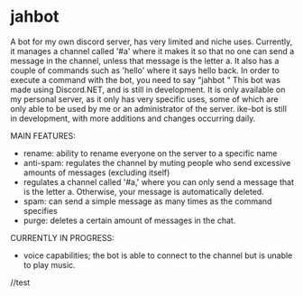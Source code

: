 # jahbot
A bot for my own discord server, has very limited and niche uses. 
Currently, it manages a channel called '#a' where it makes it so that no one can send a message in the channel, unless that message is the letter a.
It also has a couple of commands such as 'hello' where it says hello back. 
In order to execute a command with the bot, you need to say "jahbot <command>" 
This bot was made using Discord.NET, and is still in development. It is only available on my personal server, as it only has very specific uses, some of which are only able to be used by me or an administrator of the server. 
ike-bot is still in development, with more additions and changes occurring daily. 

MAIN FEATURES:
- rename: ability to rename everyone on the server to a specific name
- anti-spam: regulates the channel by muting people who send excessive amounts of messages (excluding itself)
- regulates a channel called '#a,' where you can only send a message that is the letter a. Otherwise, your message is automatically deleted.
- spam: can send a simple message as many times as the command specifies
- purge: deletes a certain amount of messages in the chat. 

CURRENTLY IN PROGRESS:
- voice capabilities; the bot is able to connect to the channel but is unable to play music. 


//test
